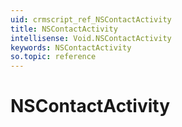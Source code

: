 ```yaml
---
uid: crmscript_ref_NSContactActivity
title: NSContactActivity
intellisense: Void.NSContactActivity
keywords: NSContactActivity
so.topic: reference
---
```


# NSContactActivity
